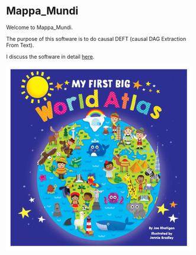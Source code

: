 # Mappa_Mundi

Welcome to Mappa_Mundi.

The purpose of this software is to do causal DEFT 
(causal DAG Extraction From Text).

I discuss the software in detail [here](https://github.com/rrtucci/mappa_mundi/blob/master/white_paper/mappa_mundi.pdf).

![My First Big Atlas](pics/my_first_big_atlas.jpeg)



